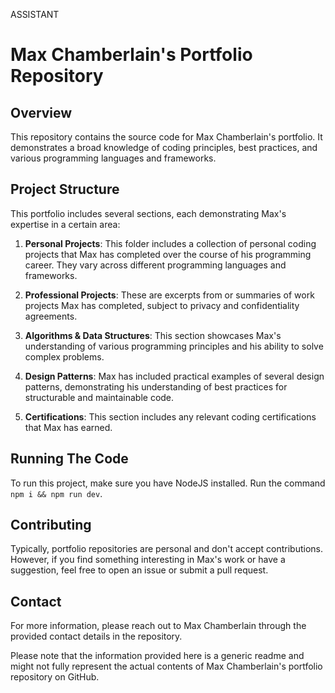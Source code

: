 ASSISTANT
# Max Chamberlain's Portfolio Repository

## Overview
This repository contains the source code for Max Chamberlain's portfolio. It demonstrates a broad knowledge of coding principles, best practices, and various programming languages and frameworks.

## Project Structure

This portfolio includes several sections, each demonstrating Max's expertise in a certain area:

1. **Personal Projects**: This folder includes a collection of personal coding projects that Max has completed over the course of his programming career. They vary across different programming languages and frameworks.

2. **Professional Projects**: These are excerpts from or summaries of work projects Max has completed, subject to privacy and confidentiality agreements.

3. **Algorithms & Data Structures**: This section showcases Max's understanding of various programming principles and his ability to solve complex problems.

4. **Design Patterns**: Max has included practical examples of several design patterns, demonstrating his understanding of best practices for structurable and maintainable code.

5. **Certifications**: This section includes any relevant coding certifications that Max has earned.

## Running The Code

To run this project, make sure you have NodeJS installed. Run the command `npm i && npm run dev`.

## Contributing 

Typically, portfolio repositories are personal and don't accept contributions. However, if you find something interesting in Max's work or have a suggestion, feel free to open an issue or submit a pull request.

## Contact

For more information, please reach out to Max Chamberlain through the provided contact details in the repository.

Please note that the information provided here is a generic readme and might not fully represent the actual contents of Max Chamberlain's portfolio repository on GitHub.

